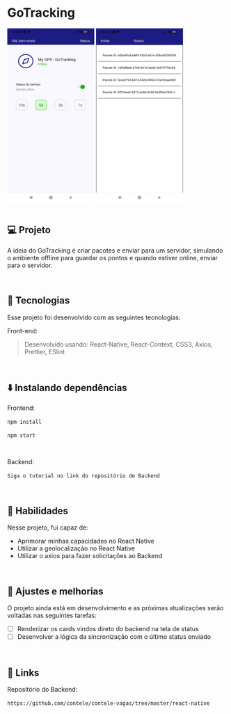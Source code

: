 # GoTracking

<div>
  <div align="left">
    <img src="./assets/readmeImage1.jpeg" width="200" height="400" alt="DashboardApp" />
    <img src="./assets/readmeImage2.jpeg" width="200" height="400" alt="DashboardApp" />
  </div>
</div>

</br>

## 💻 Projeto

A ideia do GoTracking é criar pacotes e enviar para um servidor, simulando o ambiente offline para guardar os pontos e quando estiver online, enviar para o servidor.

</br>

## 🚀 Tecnologias

Esse projeto foi desenvolvido com as seguintes tecnologias:

Front-end:

> Desenvolvido usando: React-Native, React-Context, CSS3, Axios, Prettier, ESlint

</br>

## ⬇️ Instalando dependências

Frontend:

`npm install`

`npm start`

</br>

Backend:

`Siga o tutorial no link do repositório de Backend`

</br>

## 📌 Habilidades

Nesse projeto, fui capaz de:

- Aprimorar minhas capacidades no React Native
- Utilizar a geolocalização no React Native
- Utilizar o axios para fazer solicitações ao Backend

</br>

## 📝 Ajustes e melhorias

O projeto ainda está em desenvolvimento e as próximas atualizações serão voltadas nas seguintes tarefas:

- [ ] Renderizar os cards vindos direto do backend na tela de status
- [ ] Desenvolver a lógica da sincronização com o último status enviado

</br>

## 🔗 Links

Repositório do Backend:

`https://github.com/contele/contele-vagas/tree/master/react-native`
